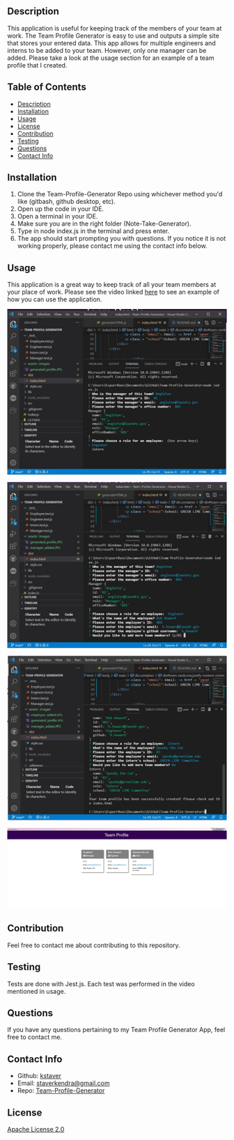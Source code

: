 ## Description
This application is useful for keeping track of the members of your team at work. The Team Profile Generator is easy to use and outputs a simple site that stores your entered data. This app allows for multiple engineers and interns to be added to your team. However, only one manager can be added. Please take a look at the usage section for an example of a team profile that I created.

## Table of Contents
- [Description](#description)
- [Installation](#installation)
- [Usage](#usage)
- [License](#license)
- [Contribution](#contribution)
- [Testing](#test)
- [Questions](#questions)
- [Contact Info](#contact-info)

## Installation
1. Clone the Team-Profile-Generator Repo using whichever method you'd like (gitbash, github desktop, etc).
2. Open up the code in your IDE.
3. Open a terminal in your IDE.
4. Make sure you are in the right folder (Note-Take-Generator).
5. Type in node index.js in the terminal and press enter.
6. The app should start prompting you with questions. If you notice it is not working properly, please contact me using the contact info below.

## Usage
This application is a great way to keep track of all your team members at your place of work. Please see the video linked [here]() to see an example of how you can use the application.

![manager_added](https://github.com/kstaver/Team-Profile-Generator/blob/main/assets/images/manager_added.JPG)

![employee_added](https://github.com/kstaver/Team-Profile-Generator/blob/main/assets/images/employee_added.JPG)

![intern_added_and_html_made](https://github.com/kstaver/Team-Profile-Generator/blob/main/assets/images/intern_added_and_html_made.JPG)

![generated_profile](https://github.com/kstaver/Team-Profile-Generator/blob/main/assets/images/generated_profile.JPG)

## Contribution
Feel free to contact me about contributing to this repository.

## Testing
Tests are done with Jest.js. Each test was performed in the video mentioned in usage.

## Questions
If you have any questions pertaining to my Team Profile Generator App, feel free to contact me.

## Contact Info
- Github: [kstaver](https://github.com/kstaver)
- Email: staverkendra@gmail.com
- Repo: [Team-Profile-Generator](https://github.com/kstaver/Team-Profile-Generator)

## License
[Apache License 2.0](https://www.apache.org/licenses/LICENSE-2.0)